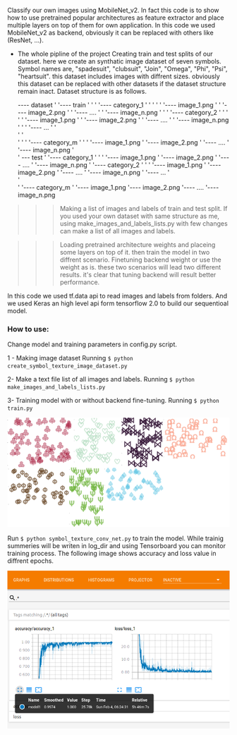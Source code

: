 Classify our own images using MobileNet_v2. 
In fact this code is to show how to use pretrained popular architectures as feature 
extractor and place multiple layers on top of them for own application. In this code we 
used MobileNet_v2 as backend, obviously it can be replaced with others like (ResNet, ...).
    
* The whole pipline of the project
    Creating train and test splits of our dataset.
    here we create an synthatic image dataset of seven symbols. Symbol names are, "spadesuit",
    "clubsuit", "Join", "Omega", "Phi", "Psi", "heartsuit". this dataset includes images 
    with diffrent sizes. obviously this dataset can be replaced with other datasets if the 
    dataset structure remain inact. Dataset structure is as follows.

    ---- dataset
            '
            '---- train
            '       '
            '       '---- category_1
            '       '       '
            '       '       '---- image_1.png
            '       '       '---- image_2.png
            '       '       '---- ....
            '       '       '---- image_n.png
            '       '
            '       '---- category_2
            '       '       '
            '       '       '---- image_1.png
            '       '       '---- image_2.png
            '       '       '---- ....
            '       '       '---- image_n.png
            '       '
            '       '----  ...
            '       '       
            '       '       
            '       '
            '       '---- category_m
            '               '
            '               '---- image_1.png
            '               '---- image_2.png
            '               '---- ....
            '               '---- image_n.png
            '       
            ' --- test 
                    '
                    '---- category_1
                    '       '
                    '       '---- image_1.png
                    '       '---- image_2.png
                    '       '---- ....
                    '       '---- image_n.png
                    '
                    '---- category_2
                    '       '
                    '       '---- image_1.png
                    '       '---- image_2.png
                    '       '---- ....
                    '       '---- image_n.png
                    '
                    '----  ...
                    '       
                    '       
                    '
                    '---- category_m
                            '
                            '---- image_1.png
                            '---- image_2.png
                            '---- ....
                            '---- image_n.png

>>> Making a list of images and labels of train and test split.
    If you used your own dataset with same structure as me, using make_images_and_labels_lists.py
    with few changes can make a list of all images and labels.

>>> Loading pretrained architecture weights and placeing some layers on top of it. then train
    the model in two diffrent scenario. Finetuning backend weight or use the weight as is. these
    two scenarios will lead two different results. it's clear that tuning backend will result 
    better performance.

In this code we used tf.data api to read images and labels from folders. And we used Keras an 
high level api form tensorflow 2.0 to build our sequentioal model. 


### How to use:
Change model and training parameters in config.py script.

1 - Making image dataset
Running `$ python create_symbol_texture_image_dataset.py` 

2- Make a text file list of all images and labels.
Running `$ python make_images_and_labels_lists.py` 

3- Training model with or without backend fine-tuning.
Running `$ python train.py` 


![alt text](https://github.com/m-nasiri/tensorflow/blob/master/symbol_texture_image_conv_net/images/images.png)

Run `$ python symbol_texture_conv_net.py` to train the model. While trainig summeries will be writen in log_dir and using Tensorboard you can monitor training process. The following image shows accuracy and loss value in diffrent epochs.

![alt text](https://github.com/m-nasiri/tensorflow/blob/master/symbol_texture_image_conv_net/images/acc_loss.png)

